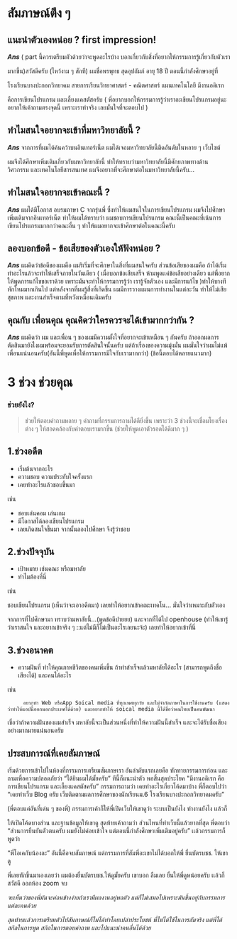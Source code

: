 # สัมภาษณ์ตึง ๆ

## แนะนำตัวเองหน่อย ? first impression!

***Ans*** ( part นี้ควรเตรียมตัวด้วยว่าจะพูดอะไรบ้าง บอกเกี่ยวกับสิ่งที่อยากให้กรรมการรู้เกี่ยวกับตัวเรา

มากขึ้น)สวัสดีครับ (ไหว้งาม ๆ สักที) ผมชื่อพรพุทธ สุดอุปถัมภ์ อายุ 18 ปี ตอนนี้กำลังศึกษาอยู่ที่

โรงเรียนบางปะกอกวิทยาคม สายการเรียนวิทยาศาสตร์ - คณิตศาสตร์ แผนเทคโนโลยี มีงานอดิเรก 

คือการเขียนโปรแกรม และเลี้ยงแคสตัสครับ ( พี่อยากบอกให้กรรมการรู้ว่าเราอะเขียนโปรแกรมอยู่นะ อยากให้เค้าถามตรงจุดนี้ เพราะเราทำจริง เลยมั่นใจที่จะตอบไป ) 

## ทำไมสนใจอยากจะเข้าที่มหาวิทยาลัยนี้ ?

***Ans*** จากการที่ผมได้ค้นคว้าบนอินเทอร์เน็ต ผมได้เจอมหาวิทยาลัยนี้ติดอันดับในหลาย ๆ เว็บไซต์

ผมจึงได้ศึกษาเพิ่มเติมเกี่ยวกับมหาวิทยาลัยนี้ ทำให้ทราบว่ามหาวิทยาลัยนี้มีศักยภาพทางด้าน วิศวกรรม และเทคโนโลยีสารสนเทศ ผมจึงอยากที่จะศึกษาต่อในมหาวิทยาลัยนี้ครับ…

## ทำไมสนใจอยากจะเข้าคณะนี้ ?

***Ans*** ผมได้มีโอกาส อบรมภาษา C จากรุ่นพี่ ซึ่งทำให้ผมสนใจในการเขียนโปรแกรม ผมจึงไปศึกษาเพิ่มเติมจากอินเทอร์เน็ต ทำให้ผมได้ทราบว่า ผมชอบการเขียนโปรแกรม คณะนี้เป็นคณะที่เน้นการเขียนโปรแกรมมากกว่าคณะอื่น ๆ ทำให้ผมอยากจะเข้าศึกษาต่อในคณะนี้ครับ

## ลองบอกข้อดี - ข้อเสียของตัวเองให้ฟังหน่อย ?

***Ans*** ผมคิดว่าข้อดีของผมคือ ผมริเริ่มที่จะศึกษาในสิ่งที่ผมสนใจครับ ส่วนข้อเสียของผมคือ ถ้าได้เริ่มทำอะไรแล้วจะทำให้เสร็จภายในวันเดียว ( เมื่อบอกข้อเสียเสร็จ ห้ามพูดเเค่ข้อเสียอย่างเดียว แต่พี่อยากให้พูดการแก้ไขขอเราด้วย เพราะมันจะทำให้กรรมการรู้ว่า เรารู้จักตัวเอง และมีการแก้ไข )ทำให้บางทีหักโหมมากเกินไป แต่หลังจากที่ผมรู้สิ่งที่เกิดขึ้น ผมมีการวางแผนการทำงานในแต่ละวัน ทำให้ไม่เสียสุขภาพ และงานสำเร็จตามที่หวังเหมือนเดิมครับ

## คุณกับ เพื่อนคุณ คุณคิดว่าใครควรจะได้เข้ามากกว่ากัน ?

***Ans*** ผมคิดว่า ผม และเพื่อน ๆ ของผมมีความตั้งใจที่อยากจะเข้าเหมือน ๆ กันครับ ถ้าออกผลการตัดสินมายังไงผมพร้อมจะยอมรับการตัดสินใจนั้นครับ แต่ถ้าเรื่องของความมุ่งมั่น ผมมั่นใจว่าผมไม่แพ้เพื่อนแน่นอนครับ(อันนี้พี่พูดเพื่อให้กรรมการมีใจกับเรามากกว่า) (ข้อนี้ตอบได้หลายแนวมาก)

# 3 ช่วง ช่วยคุณ

### ช่วยยังไง?

> ช่วยให้ตอบคำถามหลาย ๆ คำถามที่กรรมการถามได้ดียิ่งขึ้น เพราะว่า 3 ช่วงนี้จะเชื่อมโยงเรื่องต่าง ๆ ให้สอดคล้องกับคำตอบเรามากขึ้น (ช่วยให้พูดเอาตัวรอดได้ดีมาก ๆ )
> 

## 1.ช่วงอดีต

- เริ่มต้นจากอะไร
- ความชอบ ความประทับใจครั้งแรก
- เคยทำอะไรเเล้วชอบขึ้นมา

เช่น 

- ชอบเล่นคอม เล่นเกม
- มีโอกาสได้ลองเขียนโปรแกรม
- เลยเกิดสนใจขึ้นมา จากนั้นลองไปศึกษา จึงรู้ว่าชอบ

## 2.ช่วงปัจจุบัน

- เป้าหมาย เช่นคณะ หรือมหาลัย
- ทำไมต้องที่นี่

เช่น 

ชอบเขียนโปรแกรม (เห็นว่าจะเอาอดีตมา) เลยทำให้อยากเข้าคณะเทคโน… มั่นใจว่าเหมาะกับตัวเอง

จากการที่ไปศึกษามา ทราบว่ามหาลัยนี้…(พูดข้อดีปายยย) และจากที่ได้ไป openhouse (ทำให้เขารู้ว่าเราสนใจ และอยากเข้าจริง ๆ ::แต่ไม่มีก็ไม่เป็นอะไรเลยนะจ้ะ) เลยทำให้อยากเข้าที่นี่

## 3.ช่วงอนาคต

- ความฝันที่ ทำให้คุณภาพชีวิตของคนเพิ่มขึ้น ถ้าทำสำเร็จเเล้วมหาลัยได้อะไร (สามารถพูดถึงชื่อเสียงได้) และคนได้อะไร

เช่น

         อยากทำ Web หรือApp Soical media ที่ทุกเพศทุกวัย และไม่จำกัดภาษาในการใช้งานครับ (แสดงว่าทำให้แอปนี้ออกนอกประเทศได้ด้วย) และอยากทำให้ soical media นี้ได้ชื่อว่าคนไทยเป็นคนพัฒนา 

เชื่อว่าถ้าความฝันของผมสำเร็จ มหาลัยนี้จะเป็นส่วนหนึ่งที่ทำให้ความฝันนี้สำเร็จ และจะได้รับชื่อเสียงอย่างมากมายแน่นอนครับ

## ประสบการณ์ที่เคยสัมภาษณ์

เริ่มด้วยการเข้าไปในห้องที่กรรมการเตรียมสัมภาษเรา อันลำดับแรกเลยคือ ทักทายกรรมการก่อน และถามเพื่อความปลอดภัยว่า “ได้ยินผมได้มั้ยครับ” ทีนี้ก็แนะนำตัว พอสิ้นสุดประโยค "มีงานอดิเรก คือการเขียนโปรแกรม และเลี้ยงแคสตัสครับ”  กรรมการถามว่า เคยทำอะไรเกี่ยวโค้ดมาบ้าง พี่ก็ตอบไปว่า “เคยทำเว็บ Blog ครับ เว็บติดตามผลการศึกษาของนักเรียนม.6 โรงเรียนบางปะกอกวิทยาคมครับ” 

(พี่ตอบแค่อันที่เด่น ๆ ของพี่) กรรมการเค้าก็ให้พี่เปิดเว็บให้เขาดูว่า ระบบเป็นยังไง ทำงานยังไง เเล้วก็

ให้เปิดโค้ดบางส่วน และฐานข้อมูลให้เขาดู สุดท้ายเค้าถามว่า ส่วนไหนที่ทำเว็บนี้เเล้วยากที่สุด พี่ตอบว่า “ส่วนการยืนยันตัวตนครับ ผมยังไม่ค่อยเข้าใจ แต่ตอนนี้กำลังศึกษาเพิ่มเติมอยู่ครับ” เเล้วกรรมการก็พูดว่า 

“พี่โอเคกับน้องละ” อันนี้คือจบสัมภาษณ์ แต่กรรมการที่สัมพี่อะเขาไม่ได้บอกให้พี่ ยื่นบัตรบชช. ให้เขาดู

พี่เลยทักขึ้นมาเองเลยว่า ผมต้องยื่นบัตรบชช.ให้ดูมั้ยครับ เขาบอก ลืมเลย ยื่นให้พี่ดูหน่อยครับ เเล้วก็สวัสดี ออกห้อง zoom จบ 

*จะเห็นว่าของพี่มันจะค่อนข้างง่ายถ้าเรามีผลงานอยู่พอตัว แต่ก็ไม่เสมอไปเพราะมันขึ้นอยู่กับกรรมการแต่ละคนด้วย* 

*สุดท้ายเเล้วการเตรียมตัวไปสัมภาษณ์ก็ไม่ได้ทำโดยเปล่าประโยชน์ พี่ไม่ได้ใช้ในการสัมจริง แต่พี่ได้สกิลในการพูด สกิลในการตอบคำถาม และไปแนะนำคนอื่นได้ด้วย*